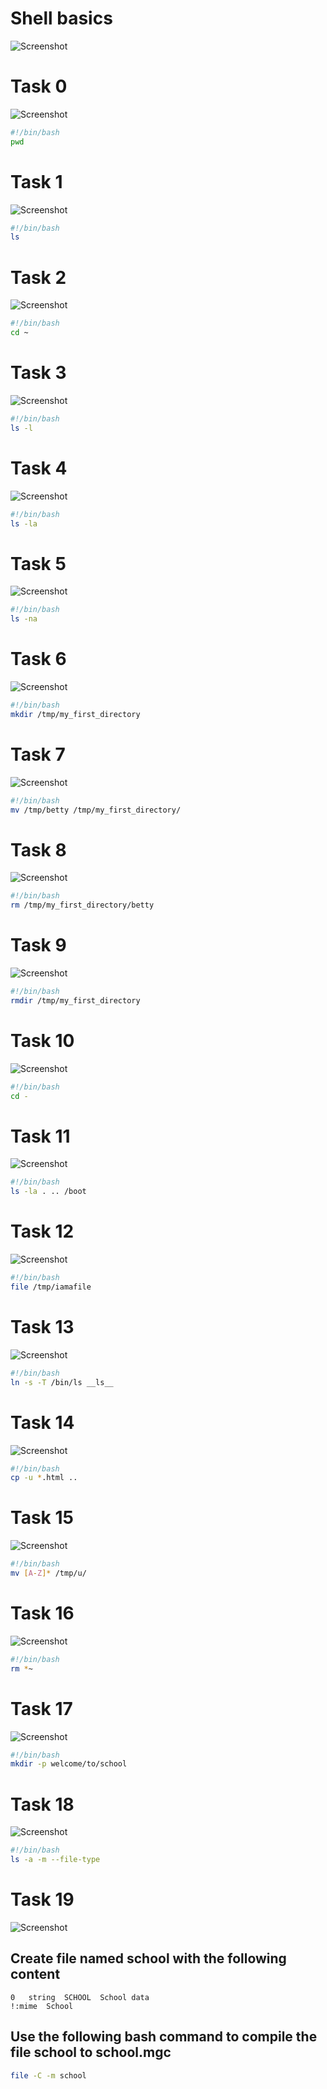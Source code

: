 <h1>Shell basics</h1>

![Screenshot](https://git-repo-docs.s3.us-east-2.amazonaws.com/0x00-shell/assets/rm00.png)

# Task 0
![Screenshot](./assets/rm01.png)

```bash
#!/bin/bash
pwd
```

# Task 1
![Screenshot](./assets/rm02.png)

```bash
#!/bin/bash
ls
```

# Task 2
![Screenshot](./assets/rm03.png)

```bash
#!/bin/bash
cd ~
```

# Task 3
![Screenshot](./assets/rm04.png)

```bash
#!/bin/bash
ls -l
```

# Task 4
![Screenshot](./assets/rm05.png)

```bash
#!/bin/bash
ls -la
```

# Task 5
![Screenshot](./assets/rm06.png)

```bash
#!/bin/bash
ls -na
```

# Task 6
![Screenshot](./assets/rm07.png)

```bash
#!/bin/bash
mkdir /tmp/my_first_directory
```

# Task 7
![Screenshot](./assets/rm08.png)

```bash
#!/bin/bash
mv /tmp/betty /tmp/my_first_directory/
```

# Task 8
![Screenshot](./assets/rm09.png)

```bash
#!/bin/bash
rm /tmp/my_first_directory/betty
```

# Task 9
![Screenshot](./assets/rm10.png)

```bash
#!/bin/bash
rmdir /tmp/my_first_directory
```

# Task 10
![Screenshot](./assets/rm11.png)

```bash
#!/bin/bash
cd -
```

# Task 11
![Screenshot](./assets/rm12.png)

```bash
#!/bin/bash
ls -la . .. /boot
```

# Task 12
![Screenshot](./assets/rm13.png)

```bash
#!/bin/bash
file /tmp/iamafile
```

# Task 13
![Screenshot](./assets/rm14.png)

```bash
#!/bin/bash
ln -s -T /bin/ls __ls__
```

# Task 14
![Screenshot](./assets/rm15.png)

```bash
#!/bin/bash
cp -u *.html ..
```

# Task 15
![Screenshot](./assets/rm16.png)

```bash
#!/bin/bash
mv [A-Z]* /tmp/u/
```

# Task 16
![Screenshot](./assets/rm17.png)

```bash
#!/bin/bash
rm *~
```

# Task 17
![Screenshot](./assets/rm18.png)

```bash
#!/bin/bash
mkdir -p welcome/to/school
```

# Task 18
![Screenshot](./assets/rm19.png)

```bash
#!/bin/bash
ls -a -m --file-type
```

# Task 19
![Screenshot](./assets/rm20.png)

<h2>Create file named school with the following content</h2>

```magic
0	string	SCHOOL	School data
!:mime	School
```

<h2>Use the following bash command to compile the file school to school.mgc</h2>

```bash
file -C -m school
```


